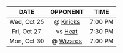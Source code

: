 |    DATE     |             OPPONENT              |  TIME   |
|:-----------:|:---------------------------------:|:-------:|
| Wed, Oct 25 |      @ [Knicks](/r/NYKnicks)      | 7:00 PM |
| Fri, Oct 27 |        vs [Heat](/r/heat)         | 7:30 PM |
| Mon, Oct 30 | @ [Wizards](/r/washingtonwizards) | 7:00 PM |